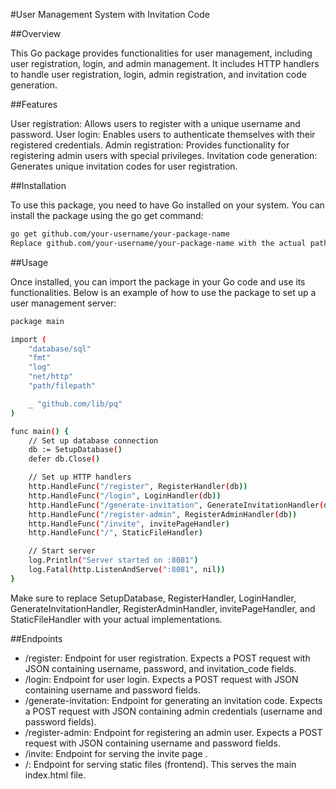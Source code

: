 #User Management System with Invitation Code

##Overview

This Go package provides functionalities for user management, including user registration, login, and admin management. It includes HTTP handlers to handle user registration, login, admin registration, and invitation code generation.

##Features

User registration: Allows users to register with a unique username and password.
User login: Enables users to authenticate themselves with their registered credentials.
Admin registration: Provides functionality for registering admin users with special privileges.
Invitation code generation: Generates unique invitation codes for user registration.

##Installation

To use this package, you need to have Go installed on your system. You can install the package using the go get command:

```bash
go get github.com/your-username/your-package-name
Replace github.com/your-username/your-package-name with the actual path to your package.
```
##Usage

Once installed, you can import the package in your Go code and use its functionalities. Below is an example of how to use the package to set up a user management server:

```bash
package main

import (
	"database/sql"
	"fmt"
	"log"
	"net/http"
	"path/filepath"

	_ "github.com/lib/pq"
)

func main() {
	// Set up database connection
	db := SetupDatabase()
	defer db.Close()

	// Set up HTTP handlers
	http.HandleFunc("/register", RegisterHandler(db))
	http.HandleFunc("/login", LoginHandler(db))
	http.HandleFunc("/generate-invitation", GenerateInvitationHandler(db))
	http.HandleFunc("/register-admin", RegisterAdminHandler(db))
	http.HandleFunc("/invite", invitePageHandler)
	http.HandleFunc("/", StaticFileHandler)

	// Start server
	log.Println("Server started on :8081")
	log.Fatal(http.ListenAndServe(":8081", nil))
}

```
Make sure to replace SetupDatabase, RegisterHandler, LoginHandler, GenerateInvitationHandler, RegisterAdminHandler, invitePageHandler, and StaticFileHandler with your actual implementations.

##Endpoints

- /register: Endpoint for user registration. Expects a POST request with JSON containing username, password, and invitation_code fields.
- /login: Endpoint for user login. Expects a POST request with JSON containing username and password fields.
- /generate-invitation: Endpoint for generating an invitation code. Expects a POST request with JSON containing admin credentials (username and password fields).
- /register-admin: Endpoint for registering an admin user. Expects a POST request with JSON containing username and password fields.
- /invite: Endpoint for serving the invite page .
- /: Endpoint for serving static files (frontend). This serves the main index.html file.
